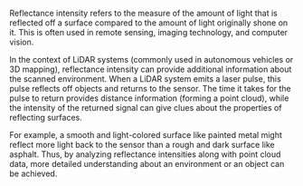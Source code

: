 Reflectance intensity refers to the measure of the amount of light that is reflected off a surface compared to the amount of light originally shone on it. This is often used in remote sensing, imaging technology, and computer vision.

In the context of LiDAR systems (commonly used in autonomous vehicles or 3D mapping), reflectance intensity can provide additional information about the scanned environment. When a LiDAR system emits a laser pulse, this pulse reflects off objects and returns to the sensor. The time it takes for the pulse to return provides distance information (forming a point cloud), while the intensity of the returned signal can give clues about the properties of reflecting surfaces.

For example, a smooth and light-colored surface like painted metal might reflect more light back to the sensor than a rough and dark surface like asphalt. Thus, by analyzing reflectance intensities along with point cloud data, more detailed understanding about an environment or an object can be achieved.
